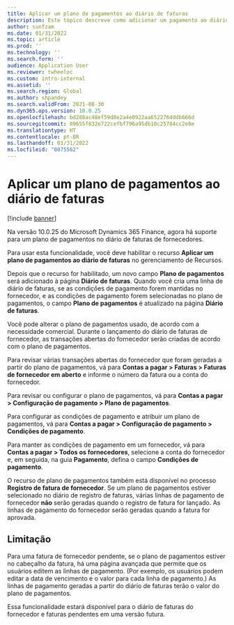 ```yaml
---
title: Aplicar um plano de pagamentos ao diário de faturas
description: Este tópico descreve como adicionar um pagamento ao diário de faturas de fornecedores.
author: sunfzam
ms.date: 01/31/2022
ms.topic: article
ms.prod: ''
ms.technology: ''
ms.search.form: ''
audience: Application User
ms.reviewer: twheeloc
ms.custom: intro-internal
ms.assetid: ''
ms.search.region: Global
ms.author: shpandey
ms.search.validFrom: 2021-08-30
ms.dyn365.ops.version: 10.0.25
ms.openlocfilehash: bd288ac48ef59d8e2a4e0922aa652276dddb666d
ms.sourcegitcommit: 89655f832e722cefbf796a95db10c25784cc2e8e
ms.translationtype: HT
ms.contentlocale: pt-BR
ms.lasthandoff: 01/31/2022
ms.locfileid: "8075562"
---
```

# <a name="apply-a-payment-schedule-to-the-invoice-journal"></a>Aplicar um plano de pagamentos ao diário de faturas

[!include [banner](../includes/preview-banner.md)]

Na versão 10.0.25 do Microsoft Dynamics 365 Finance, agora há suporte para um plano de pagamentos no diário de faturas de fornecedores.

Para usar esta funcionalidade, você deve habilitar o recurso **Aplicar um plano de pagamentos ao diário de faturas** no gerenciamento de Recursos.

Depois que o recurso for habilitado, um novo campo **Plano de pagamentos** será adicionado à página **Diário de faturas**. Quando você cria uma linha de diário de faturas, se as condições de pagamento forem mantidas no fornecedor, e as condições de pagamento forem selecionadas no plano de pagamentos, o campo **Plano de pagamentos** é atualizado na página **Diário de faturas**.

Você pode alterar o plano de pagamentos usado, de acordo com a necessidade comercial. Durante o lançamento do diário de faturas de fornecedor, as transações abertas do fornecedor serão criadas de acordo com o plano de pagamentos.

Para revisar várias transações abertas do fornecedor que foram geradas a partir do plano de pagamentos, vá para **Contas a pagar \> Faturas \> Faturas de fornecedor em aberto** e informe o número da fatura ou a conta do fornecedor.

Para revisar ou configurar o plano de pagamentos, vá para **Contas a pagar \> Configuração de pagamento \> Plano de pagamentos**.

Para configurar as condições de pagamento e atribuir um plano de pagamentos, vá para **Contas a pagar \> Configuração de pagamento \> Condições de pagamento**.

Para manter as condições de pagamento em um fornecedor, vá para **Contas a pagar \> Todos os fornecedores**, selecione a conta do fornecedor e, em seguida, na guia **Pagamento**, defina o campo **Condições de pagamento**.

O recurso de plano de pagamentos também está disponível no processo **Registro de fatura de fornecedor**. Se um plano de pagamentos estiver selecionado no diário de registro de faturas, várias linhas de pagamento de fornecedor **não** serão geradas quando o registro de fatura for lançado. As linhas de pagamento do fornecedor serão geradas quando a fatura for aprovada.

## <a name="limitation"></a>Limitação

Para uma fatura de fornecedor pendente, se o plano de pagamentos estiver no cabeçalho da fatura, há uma página avançada que permite que os usuários editem as linhas de pagamento. (Por exemplo, os usuários podem editar a data de vencimento e o valor para cada linha de pagamento.) As linhas de pagamento geradas a partir do diário de faturas terão o valor do plano de pagamentos.

Essa funcionalidade estará disponível para o diário de faturas do fornecedor e faturas pendentes em uma versão futura.
